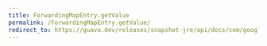 ```yaml
---
title: ForwardingMapEntry.getValue
permalink: /ForwardingMapEntry.getValue/
redirect_to: https://guava.dev/releases/snapshot-jre/api/docs/com/google/common/collect/ForwardingMapEntry.html#getValue--
---
```

